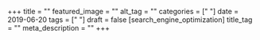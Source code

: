 +++
title = ""
featured_image = ""
alt_tag = ""
categories = [" "]
date = 2019-06-20
tags = [" "]
draft = false
[search_engine_optimization]
title_tag = ""
meta_description = ""
+++